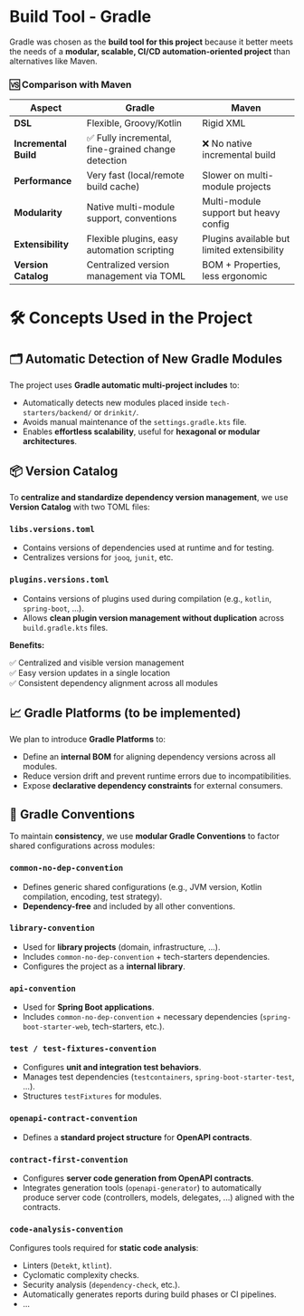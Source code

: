 # Build Tool - Gradle

Gradle was chosen as the **build tool for this project** because it better meets the needs of a **modular, scalable, CI/CD automation-oriented project** than alternatives like Maven.

### 🆚 Comparison with Maven

| Aspect | **Gradle** | **Maven** |
|-------|-------------|------------|
| **DSL** | Flexible, Groovy/Kotlin | Rigid XML |
| **Incremental Build** | ✅ Fully incremental, fine-grained change detection | ❌ No native incremental build |
| **Performance** | Very fast (local/remote build cache) | Slower on multi-module projects |
| **Modularity** | Native multi-module support, conventions | Multi-module support but heavy config |
| **Extensibility** | Flexible plugins, easy automation scripting | Plugins available but limited extensibility |
| **Version Catalog** | Centralized version management via TOML | BOM + Properties, less ergonomic |

# 🛠️ Concepts Used in the Project

## 🗂️ Automatic Detection of New Gradle Modules

The project uses **Gradle automatic multi-project includes** to:

- Automatically detects new modules placed inside `tech-starters/backend/` or `drinkit/`.
- Avoids manual maintenance of the `settings.gradle.kts` file.
- Enables **effortless scalability**, useful for **hexagonal or modular architectures**.

## 📦 Version Catalog

To **centralize and standardize dependency version management**, we use **Version Catalog** with two TOML files:

### `libs.versions.toml`

- Contains versions of dependencies used at runtime and for testing.
- Centralizes versions for `jooq`, `junit`, etc.

### `plugins.versions.toml`

- Contains versions of plugins used during compilation (e.g., `kotlin`, `spring-boot`, ...).
- Allows **clean plugin version management without duplication** across `build.gradle.kts` files.

**Benefits:**

✅ Centralized and visible version management  
✅ Easy version updates in a single location  
✅ Consistent dependency alignment across all modules

## 📈 Gradle Platforms (to be implemented)

We plan to introduce **Gradle Platforms** to:

- Define an **internal BOM** for aligning dependency versions across all modules.
- Reduce version drift and prevent runtime errors due to incompatibilities.
- Expose **declarative dependency constraints** for external consumers.

## 🧩 Gradle Conventions

To maintain **consistency**, we use **modular Gradle Conventions** to factor shared configurations across modules:

### `common-no-dep-convention`

- Defines generic shared configurations (e.g., JVM version, Kotlin compilation, encoding, test strategy).
- **Dependency-free** and included by all other conventions.

### `library-convention`

- Used for **library projects** (domain, infrastructure, ...).
- Includes `common-no-dep-convention` + tech-starters dependencies.
- Configures the project as a **internal library**.

### `api-convention`

- Used for **Spring Boot applications**.
- Includes `common-no-dep-convention` + necessary dependencies (`spring-boot-starter-web`, tech-starters, etc.).

### `test / test-fixtures-convention`

- Configures **unit and integration test behaviors**.
- Manages test dependencies (`testcontainers`, `spring-boot-starter-test`, ...).
- Structures `testFixtures` for modules.

### `openapi-contract-convention`

- Defines a **standard project structure** for **OpenAPI contracts**.

### `contract-first-convention`

- Configures **server code generation from OpenAPI contracts**.
- Integrates generation tools (`openapi-generator`) to automatically produce server code (controllers, models, delegates, ...) aligned with the contracts.

### `code-analysis-convention`

Configures tools required for **static code analysis**:

- Linters (`Detekt`, `ktlint`).
- Cyclomatic complexity checks.
- Security analysis (`dependency-check`, etc.).
- Automatically generates reports during build phases or CI pipelines.
- ...
